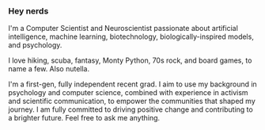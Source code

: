 ### **Hey nerds**

I'm a Computer Scientist and Neuroscientist passionate about artificial intelligence, machine learning, biotechnology, biologically-inspired models, and psychology.

I love hiking, scuba,  fantasy, Monty Python, 70s rock, and board games, to name a few. Also nutella. 

I'm a first-gen, fully independent recent grad. I aim to use my background in psychology and computer science, combined with experience in activism and scientific communication, to empower the communities that shaped my journey. I am fully committed to driving positive change and contributing to a brighter future. Feel free to ask me anything.

<!--
**chrisyphus/chrisyphus** is a ✨ _special_ ✨ repository because its `README.md` (this file) appears on your GitHub profile.

Here are some ideas to get you started:

- 🔭 I’m currently working on ...
- 🌱 I’m currently learning ...
- 👯 I’m looking to collaborate on ...
- 🤔 I’m looking for help with ...
- 💬 Ask me about ...
- 📫 How to reach me: ...
- 😄 Pronouns: ...
- ⚡ Fun fact: ...
-->
